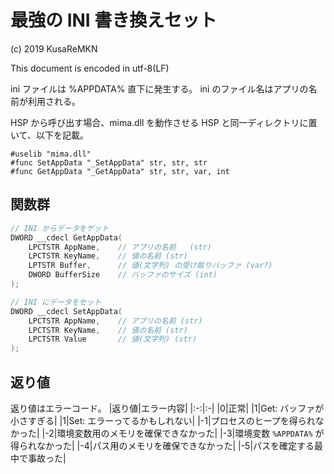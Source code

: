 # 最強の INI 書き換えセット
(c) 2019 KusaReMKN

This document is encoded in utf-8(LF)

ini ファイルは %APPDATA% 直下に発生する。
ini のファイル名はアプリの名前が利用される。

HSP から呼び出す場合、mima.dll を動作させる HSP と同一ディレクトリに置いて、以下を記載。
```hsp
#uselib "mima.dll"
#func SetAppData "_SetAppData" str, str, str
#func GetAppData "_GetAppData" str, str, var, int
```

## 関数群
```c
// INI からデータをゲット
DWORD __cdecl GetAppData(
	LPCTSTR AppName,	// アプリの名前	(str)
	LPCTSTR KeyName,	// 値の名前	(str)
	LPTSTR Buffer,		// 値(文字列) の受け取りバッファ (var?)
	DWORD BufferSize	// バッファのサイズ (int)
);

// INI にデータをセット
DWORD __cdecl SetAppData(
	LPCTSTR AppName,	// アプリの名前 (str)
	LPCTSTR KeyName,	// 値の名前 (str)
	LPCTSTR Value		// 値(文字列) (str)
);
```
## 返り値

返り値はエラーコード。
|返り値|エラー内容|
|:-:|:-|
|0|正常|
|1|Get: バッファが小さすぎる|
|1|Set: エラーってるかもしれない|
|-1|プロセスのヒープを得られなかった|
|-2|環境変数用のメモリを確保できなかった|
|-3|環境変数 `%APPDATA%` が得られなかった|
|-4|パス用のメモリを確保できなかった|
|-5|パスを確定する最中で事故った|
